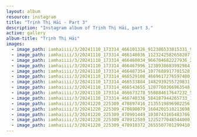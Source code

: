 ```yaml
---
layout: album
resource: instagram
title: "Trịnh Thị Hải - Part 3"
description: "Instagram album of Trịnh Thị Hải, part 3."
active: gallery
album-title: "Trịnh Thị Hải"
images:
  - image_path: iamhaiiii/3/20241110_173314_466101326_912386533815331_9065845396361709707_n.jpg
  - image_path: iamhaiiii/3/20241110_173314_466148036_1123242582658207_6347908974286289776_n.jpg
  - image_path: iamhaiiii/3/20241110_173314_466460034_966704682227936_2809286973450730375_n.jpg
  - image_path: iamhaiiii/3/20241110_173314_466467996_1238938683992984_7035270590552548337_n.jpg
  - image_path: iamhaiiii/3/20241110_173314_466487354_1077688917701528_2807628404380106148_n.jpg
  - image_path: iamhaiiii/3/20241110_173314_466529108_4669617276597480_7975475603116521388_n.jpg
  - image_path: iamhaiiii/3/20241110_173314_466533884_1482939255729831_4347770430524944740_n.jpg
  - image_path: iamhaiiii/3/20241110_173314_466543655_1207760366963548_8548636551926405986_n.jpg
  - image_path: iamhaiiii/3/20241110_173314_466673278_550884617647232_5175621310628465_n.jpg
  - image_path: iamhaiiii/3/20241110_173314_466740336_584187944265733_1494430312071215335_n.jpg
  - image_path: iamhaiiii/3/20241220_225309_470897416_2135519896902256_7384643271046758123_n.jpg
  - image_path: iamhaiiii/3/20241220_225309_470898079_1604201510213698_5206620394930636801_n.jpg
  - image_path: iamhaiiii/3/20241220_225309_470901449_1030743165483786_1405867280744319856_n.jpg
  - image_path: iamhaiiii/3/20241220_225309_470912589_1225277048544000_9086477034839095036_n.jpg
  - image_path: iamhaiiii/3/20241220_225309_470918372_2655507701299410_7043413754739009757_n.jpg
---
```

